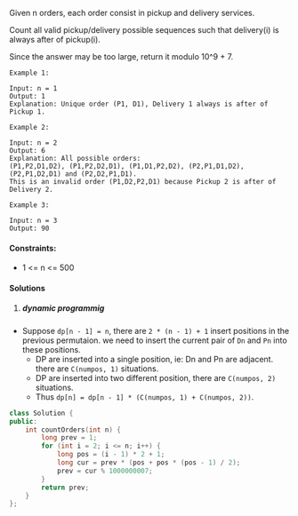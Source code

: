 Given n orders, each order consist in pickup and delivery services. 

Count all valid pickup/delivery possible sequences such that delivery(i) is always after of pickup(i). 

Since the answer may be too large, return it modulo 10^9 + 7.

 

```
Example 1:

Input: n = 1
Output: 1
Explanation: Unique order (P1, D1), Delivery 1 always is after of Pickup 1.

Example 2:

Input: n = 2
Output: 6
Explanation: All possible orders: 
(P1,P2,D1,D2), (P1,P2,D2,D1), (P1,D1,P2,D2), (P2,P1,D1,D2), (P2,P1,D2,D1) and (P2,D2,P1,D1).
This is an invalid order (P1,D2,P2,D1) because Pickup 2 is after of Delivery 2.

Example 3:

Input: n = 3
Output: 90
```

 

#### Constraints:

-    1 <= n <= 500


#### Solutions


1. ##### dynamic programmig

- Suppose `dp[n - 1] = n`, there are `2 * (n - 1) + 1` insert positions in the previous permutaion. we need to insert the current pair of `Dn` and `Pn` into these positions.
    - DP are inserted into a single position, ie: Dn and Pn are adjacent. there are `C(numpos, 1)` situations.
    - DP are inserted into two different position, there are `C(numpos, 2) ` situations.
    - Thus `dp[n] = dp[n - 1] * (C(numpos, 1) + C(numpos, 2))`.


```c++
class Solution {
public:
    int countOrders(int n) {
        long prev = 1;
        for (int i = 2; i <= n; i++) {
            long pos = (i - 1) * 2 + 1;
            long cur = prev * (pos + pos * (pos - 1) / 2);
            prev = cur % 1000000007;
        }
        return prev;
    }
};
```